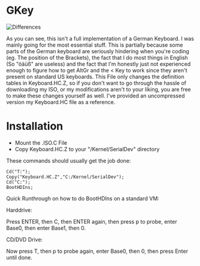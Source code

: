 # GKey

![Differences](https://raw.githubusercontent.com/Rion96/GKey/master/TOSKeyDev2.png)

As you can see, this isn't a full implementation of a German Keyboard.
I was mainly going for the most essential stuff. This is partially because some parts of the German keyboard are seriously hindering when you're coding (eg. The position of the Brackets), the fact that I do most things in English (So "öäüß" are useless) and the fact that I'm honestly just not experienced enough to figure how to get AltGr and the < Key to work since they aren't present on standard US keyboards. This File only changes the definition tables in Keyboard.HC.Z, so if you don't want to go through the hassle of downloading my ISO, or my modifications aren't to your liking, you are free to make these changes yourself as well. I've provided an uncompressed version my Keyboard.HC file as a reference.

# Installation
- Mount the .ISO.C File
- Copy Keyboard.HC.Z to your "/Kernel/SerialDev" directory

These commands should usually get the job done:

    Cd("T:");
    Copy("Keyboard.HC.Z","C:/Kernel/SerialDev");
    Cd("C:");
    BootHDIns;

Quick Runthrough on how to do BootHDIns on a standard VM:

Harddrive:

Press ENTER, then C, then ENTER again, then press p to probe, enter Base0, then enter Base1, then 0.

CD/DVD Drive:

Now press T, then p to probe again, enter Base0, then 0, then press Enter until done.
